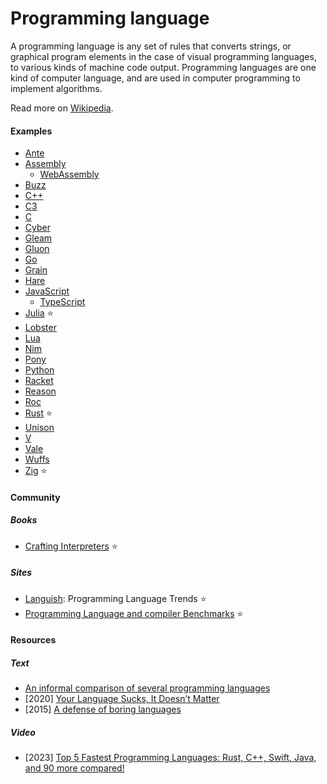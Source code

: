 # Programming language

A programming language is any set of rules that converts strings, or graphical program elements in the case of visual programming languages, to various kinds of machine code output. Programming languages are one kind of computer language, and are used in computer programming to implement algorithms.

Read more on [Wikipedia](https://en.wikipedia.org/wiki/Programming_language).

#### Examples
- [Ante](https://antelang.org)
- [Assembly](assembly.md)
    - [WebAssembly](webassembly.md)
- [Buzz](https://github.com/buzz-language/buzz)
- [C++](cpp.md)
- [C3](https://c3-lang.org)
- [C](c.md)
- [Cyber](https://cyberscript.dev)
- [Gleam](https://gleam.run)
- [Gluon](https://github.com/gluon-lang/gluon)
- [Go](go.md)
- [Grain](https://grain-lang.org)
- [Hare](https://harelang.org)
- [JavaScript](javascript.md)
    - [TypeScript](typescript.md)
- [Julia](julia.md) ⭐
- [Lobster](lobster.md)
- [Lua](lua.md)
- [Nim](nim.md)
- [Pony](https://www.ponylang.io)
- [Python](python.md)
- [Racket](https://racket-lang.org)
- [Reason](https://reasonml.github.io)
- [Roc](https://www.roc-lang.org)
- [Rust](rust.md) ⭐
- [Unison](https://www.unison-lang.org)
- [V](https://vlang.io)
- [Vale](vale.md)
- [Wuffs](https://github.com/google/wuffs)
- [Zig](zig.md) ⭐

#### Community

##### Books
- [Crafting Interpreters](https://craftinginterpreters.com) ⭐

##### Sites
- [Languish](https://tjpalmer.github.io/languish): Programming Language Trends ⭐
- [Programming Language and compiler Benchmarks](https://programming-language-benchmarks.vercel.app) ⭐

#### Resources

##### Text
- [An informal comparison of several programming languages](https://github.com/losvedir/transit-lang-cmp)
- [2020] [Your Language Sucks, It Doesn’t Matter](https://matklad.github.io/2020/09/13/your-language-sucks.html)
- [2015] [A defense of boring languages](https://danluu.com/boring-languages)

##### Video
- [2023] [Top 5 Fastest Programming Languages: Rust, C++, Swift, Java, and 90 more compared!](https://www.youtube.com/watch?v=pSvSXBorw4A)
